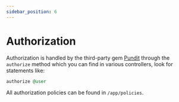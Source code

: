 ```yaml
---
sidebar_position: 6
---
```


# Authorization

Authorization is handled by the third-party gem
[Pundit](https://github.com/varvet/pundit) through the `authorize` method which
you can find in various controllers, look for statements like:

```ruby
authorize @user
```

All authorization policies can be found in `/app/policies`.
